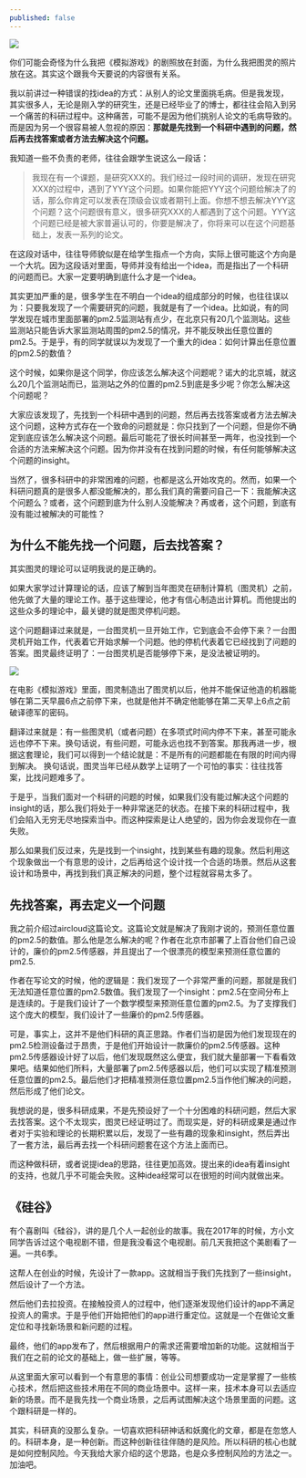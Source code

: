 ```yaml
---
published: false
---
```

![]({{site.baseurl}}/images/24/1.jpeg)

你们可能会奇怪为什么我把《模拟游戏》的剧照放在封面，为什么我把图灵的照片放在这。其实这个跟我今天要说的内容很有关系。

我以前讲过一种错误的找idea的方式：从别人的论文里面挑毛病。但是我发现，其实很多人，无论是刚入学的研究生，还是已经毕业了的博士，都往往会陷入到另一个痛苦的科研过程中。这种痛苦，可能不是因为他们挑别人论文的毛病导致的。而是因为另一个很容易被人忽视的原因：**那就是先找到一个科研中遇到的问题，然后再去找答案或者方法去解决这个问题。**

我知道一些不负责的老师，往往会跟学生说这么一段话：


> 我现在有一个课题，是研究XXX的。我们经过一段时间的调研，发现在研究XXX的过程中，遇到了YYY这个问题。如果你能把YYY这个问题给解决了的话，那么你肯定可以发表在顶级会议或者期刊上面。你想不想去解决YYY这个问题？这个问题很有意义，很多研究XXX的人都遇到了这个问题。YYY这个问题已经是被大家普遍认可的，你要是解决了，你将来可以在这个问题基础上，发表一系列的论文。


在这段对话中，往往导师貌似是在给学生指点一个方向，实际上很可能这个方向是一个大坑。因为这段话对里面，导师并没有给出一个idea，而是指出了一个科研的问题而已。大家一定要明确到底什么才是一个idea。

其实更加严重的是，很多学生在不明白一个idea的组成部分的时候，也往往误以为：只要我发现了一个需要研究的问题，我就是有了一个idea。比如说，有的同学发现在城市里面部署的pm2.5监测站有点少，在北京只有20几个监测站。这些监测站只能告诉大家监测站周围的pm2.5的情况，并不能反映出任意位置的pm2.5。于是乎，有的同学就误以为发现了一个重大的idea：如何计算出任意位置的pm2.5的数值？

这个时候，如果你是这个同学，你应该怎么解决这个问题呢？诺大的北京城，就这么20几个监测站而已，监测站之外的位置的pm2.5到底是多少呢？你怎么解决这个问题呢？

大家应该发现了，先找到一个科研中遇到的问题，然后再去找答案或者方法去解决这个问题，这种方式存在一个致命的问题就是：你只找到了一个问题，但是你不确定到底应该怎么解决这个问题。最后可能花了很长时间甚至一两年，也没找到一个合适的方法来解决这个问题。因为你并没有在找到问题的时候，有任何能够解决这个问题的insight。

当然了，很多科研中的非常困难的问题，也都是这么开始攻克的。然而，如果一个科研问题真的是很多人都没能解决的，那么我们真的需要问自己一下：我能解决这个问题么？或者，这个问题到底为什么别人没能解决？再或者，这个问题，到底有没有能过被解决的可能性？


## 为什么不能先找一个问题，后去找答案？


其实图灵的理论可以证明我说的是正确的。

如果大家学过计算理论的话，应该了解到当年图灵在研制计算机（图灵机）之前，他先做了大量的理论工作。基于这些理论，他才有信心制造出计算机。而他提出的这些众多的理论中，最关键的就是图灵停机问题。

这个问题翻译过来就是，一台图灵机一旦开始工作，它到底会不会停下来？一台图灵机开始工作，代表着它开始求解一个问题。他的停机代表着它已经找到了问题的答案。图灵最终证明了：一台图灵机是否能够停下来，是没法被证明的。

![]({{site.baseurl}}/images/24/2.jpeg)

在电影《模拟游戏》里面，图灵制造出了图灵机以后，他并不能保证他造的机器能够在第二天早晨6点之前停下来，也就是他并不确定他能够在第二天早上6点之前破译德军的密码。

翻译过来就是：有一些图灵机（或者问题）在多项式时间内停不下来，甚至可能永远也停不下来。换句话说，有些问题，可能永远也找不到答案。那我再进一步，根据这套理论，我们可以得到一个结论就是：不是所有的问题都能在有限的时间内得到解决。
换句话说，图灵当年已经从数学上证明了一个可怕的事实：往往找答案，比找问题难多了。

于是乎，当我们面对一个科研的问题的时候，如果我们没有能过解决这个问题的insight的话，那么我们将处于一种非常迷茫的状态。在接下来的科研过程中，我们会陷入无穷无尽地探索当中。而这种探索是让人绝望的，因为你会发现你在一直失败。

那么如果我们反过来，先是找到一个insight，找到某些有趣的现象。然后利用这个现象做出一个有意思的设计，之后再给这个设计找一个合适的场景。然后从这套设计和场景中，再找到我们真正解决的问题，整个过程就容易太多了。


## 先找答案，再去定义一个问题


我之前介绍过aircloud这篇论文。这篇论文就是解决了我刚才说的，预测任意位置的pm2.5的数值。那么他是怎么解决的呢？作者在北京市部署了上百台他们自己设计的，廉价的pm2.5传感器，并且提出了一个很漂亮的模型来预测任意位置的pm2.5.

作者在写论文的时候，他的逻辑是：我们发现了一个非常严重的问题，那就是我们无法知道任意位置的pm2.5数值。我们发现了一个insight：pm2.5在空间分布上是连续的。于是我们设计了一个数学模型来预测任意位置的pm2.5。为了支撑我们这个庞大的模型，我们设计了一些廉价的pm2.5传感器。

可是，事实上，这并不是他们科研的真正思路。作者们当初是因为他们发现现在的pm2.5检测设备过于昂贵，于是他们开始设计一款廉价的pm2.5传感器。这种pm2.5传感器设计好了以后，他们发现既然这么便宜，我们就大量部署一下看看效果吧。结果如他们所料，大量部署了pm2.5传感器以后，他们可以实现了精准预测任意位置的pm2.5。最后他们才把精准预测任意位置pm2.5当作他们解决的问题，然后形成了他们论文。

我想说的是，很多科研成果，不是先预设好了一个十分困难的科研问题，然后大家去找答案。这个不太现实，图灵已经证明过了。而现实是，好的科研成果是通过作者对于实验和理论的长期积累以后，发现了一些有趣的现象和insight，然后弄出了一套方法，最后再去找一个科研问题套在这个方法上面而已。

而这种做科研，或者说提idea的思路，往往更加高效。提出来的idea有着insight的支持，也就几乎不可能会失败。这种idea经常可以在很短的时间内就做出来。


## 《硅谷》


有个喜剧叫《硅谷》，讲的是几个人一起创业的故事。我在2017年的时候，方小文同学告诉过这个电视剧不错，但是我没看这个电视剧。前几天我把这个美剧看了一遍。一共6季。

这帮人在创业的时候，先设计了一款app。这就相当于我们先找到了一些insight，然后设计了一个方法。

然后他们去拉投资。在接触投资人的过程中，他们逐渐发现他们设计的app不满足投资人的需求。于是乎他们开始把他们的app进行重定位。这就是一个在做论文重定位和寻找新场景和新问题的过程。

最终，他们的app发布了，然后根据用户的需求还需要增加新的功能。这就相当于我们在之前的论文的基础上，做一些扩展，等等。

从这里面大家可以看到一个有意思的事情：创业公司想要成功一定是掌握了一些核心技术，然后把这些技术用在不同的商业场景中。这样一来，技术本身可以去适应新的场景。而不是我先找一个商业场景，之后再试图解决这个场景里面的问题。这个跟科研是一样的。

其实，科研真的没那么复杂。一切喜欢把科研神话和妖魔化的文章，都是在忽悠人的。科研本身，是一种创新。而这种创新往往伴随的是风险。所以科研的核心也就是如何控制风险。今天我给大家介绍的这个思路，也是众多控制风险的方法之一。加油吧。


